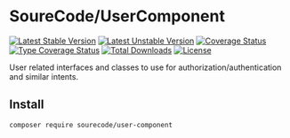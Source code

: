 # SoureCode/UserComponent

[![Latest Stable Version](https://poser.pugx.org/sourecode/user-component/v)](https://packagist.org/packages/sourecode/user-component)
[![Latest Unstable Version](https://poser.pugx.org/sourecode/user-component/v/unstable)](https://packagist.org/packages/sourecode/user-component)
[![Coverage Status](https://coveralls.io/repos/github/SoureCode/UserComponent/badge.svg?branch=master)](https://coveralls.io/github/SoureCode/UserComponent?branch=master)
[![Type Coverage Status](https://shepherd.dev/github/SoureCode/UserComponent/coverage.svg)](https://shepherd.dev/github/SoureCode/UserComponent)
[![Total Downloads](https://poser.pugx.org/sourecode/user-component/downloads)](https://packagist.org/packages/sourecode/user-component)
[![License](https://poser.pugx.org/sourecode/user-component/license)](https://packagist.org/packages/sourecode/user-component)

User related interfaces and classes to use for authorization/authentication and similar intents.

## Install

```
composer require sourecode/user-component
```
